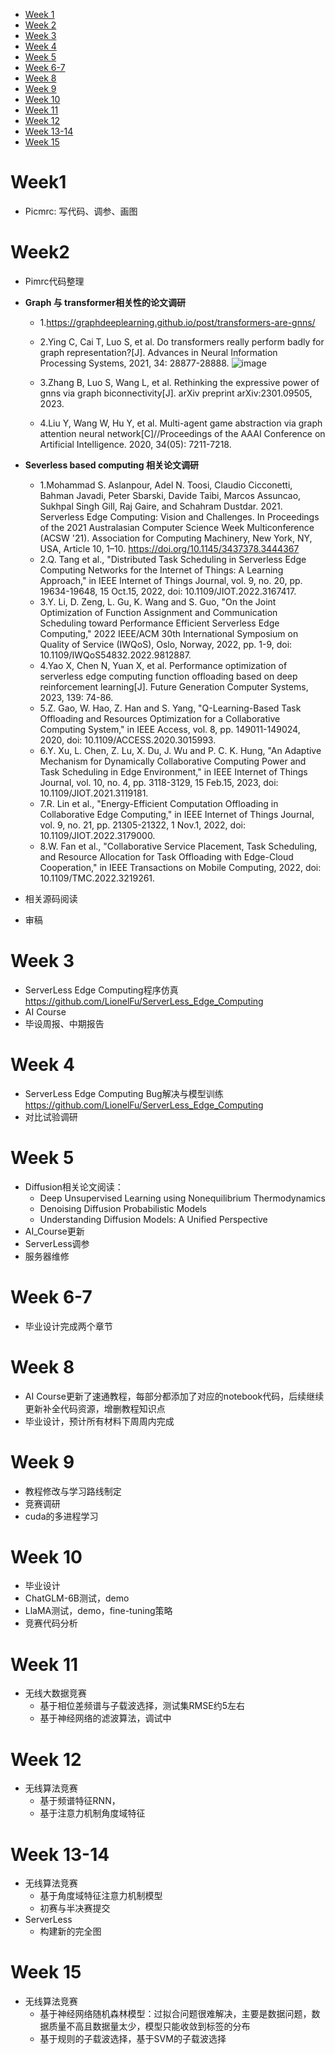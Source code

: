 - [Week 1](#week1)
- [Week 2](#week2)
- [Week 3](#week-3)
- [Week 4](#week-4)
- [Week 5](#week-5)
- [Week 6-7](#week-6-7)
- [Week 8](#week-8)
- [Week 9](#week-9)
- [Week 10](#week-10)
- [Week 11](#week-11)
- [Week 12](#week-12)
- [Week 13-14](#week-13-14)
- [Week 15](#week-15)


# Week1
- Picmrc: 写代码、调参、画图
# Week2
- Pimrc代码整理
- **Graph 与 transformer相关性的论文调研**
  - 1.https://graphdeeplearning.github.io/post/transformers-are-gnns/
  - 2.Ying C, Cai T, Luo S, et al. Do transformers really perform badly for graph representation?[J]. Advances in Neural Information Processing Systems, 2021, 34: 28877-28888.
![image](https://user-images.githubusercontent.com/90789521/228771067-5e7a526b-33e7-425b-a2be-e73bcf97a833.png)

  - 3.Zhang B, Luo S, Wang L, et al. Rethinking the expressive power of gnns via graph biconnectivity[J]. arXiv preprint arXiv:2301.09505, 2023.
  - 4.Liu Y, Wang W, Hu Y, et al. Multi-agent game abstraction via graph attention neural network[C]//Proceedings of the AAAI Conference on Artificial Intelligence. 2020, 34(05): 7211-7218.
- **Severless based computing 相关论文调研**
  - 1.Mohammad S. Aslanpour, Adel N. Toosi, Claudio Cicconetti, Bahman Javadi, Peter Sbarski, Davide Taibi, Marcos Assuncao, Sukhpal Singh Gill, Raj Gaire, and Schahram Dustdar. 2021. Serverless Edge Computing: Vision and Challenges. In Proceedings of the 2021 Australasian Computer Science Week Multiconference (ACSW '21). Association for Computing Machinery, New York, NY, USA, Article 10, 1–10. https://doi.org/10.1145/3437378.3444367
  - 2.Q. Tang et al., "Distributed Task Scheduling in Serverless Edge Computing Networks for the Internet of Things: A Learning Approach," in IEEE Internet of Things Journal, vol. 9, no. 20, pp. 19634-19648, 15 Oct.15, 2022, doi: 10.1109/JIOT.2022.3167417.
  - 3.Y. Li, D. Zeng, L. Gu, K. Wang and S. Guo, "On the Joint Optimization of Function Assignment and Communication Scheduling toward Performance Efficient Serverless Edge Computing," 2022 IEEE/ACM 30th International Symposium on Quality of Service (IWQoS), Oslo, Norway, 2022, pp. 1-9, doi: 10.1109/IWQoS54832.2022.9812887.
  - 4.Yao X, Chen N, Yuan X, et al. Performance optimization of serverless edge computing function offloading based on deep reinforcement learning[J]. Future Generation Computer Systems, 2023, 139: 74-86.
  - 5.Z. Gao, W. Hao, Z. Han and S. Yang, "Q-Learning-Based Task Offloading and Resources Optimization for a Collaborative Computing System," in IEEE Access, vol. 8, pp. 149011-149024, 2020, doi: 10.1109/ACCESS.2020.3015993.
  - 6.Y. Xu, L. Chen, Z. Lu, X. Du, J. Wu and P. C. K. Hung, "An Adaptive Mechanism for Dynamically Collaborative Computing Power and Task Scheduling in Edge Environment," in IEEE Internet of Things Journal, vol. 10, no. 4, pp. 3118-3129, 15 Feb.15, 2023, doi: 10.1109/JIOT.2021.3119181.
  - 7.R. Lin et al., "Energy-Efficient Computation Offloading in Collaborative Edge Computing," in IEEE Internet of Things Journal, vol. 9, no. 21, pp. 21305-21322, 1 Nov.1, 2022, doi: 10.1109/JIOT.2022.3179000.
  - 8.W. Fan et al., "Collaborative Service Placement, Task Scheduling, and Resource Allocation for Task Offloading with Edge-Cloud Cooperation," in IEEE Transactions on Mobile Computing, 2022, doi: 10.1109/TMC.2022.3219261.

- 相关源码阅读
- 审稿
# Week 3
- ServerLess Edge Computing程序仿真
https://github.com/LionelFu/ServerLess_Edge_Computing
- AI Course
- 毕设周报、中期报告
# Week 4
- ServerLess Edge Computing Bug解决与模型训练 https://github.com/LionelFu/ServerLess_Edge_Computing
- 对比试验调研

# Week 5
- Diffusion相关论文阅读：
  - Deep Unsupervised Learning using Nonequilibrium Thermodynamics
  - Denoising Diffusion Probabilistic Models
  - Understanding Diffusion Models: A Unified Perspective
- AI_Course更新
- ServerLess调参
- 服务器维修
# Week 6-7
- 毕业设计完成两个章节
  
# Week 8
- AI Course更新了速通教程，每部分都添加了对应的notebook代码，后续继续更新补全代码资源，增删教程知识点
- 毕业设计，预计所有材料下周周内完成

# Week 9
- 教程修改与学习路线制定
- 竞赛调研
- cuda的多进程学习

# Week 10
- 毕业设计
- ChatGLM-6B测试，demo
- LlaMA测试，demo，fine-tuning策略
- 竞赛代码分析
# Week 11
- 无线大数据竞赛
  - 基于相位差频谱与子载波选择，测试集RMSE约5左右
  - 基于神经网络的滤波算法，调试中
 
# Week 12
- 无线算法竞赛
  - 基于频谱特征RNN，
  - 基于注意力机制角度域特征
 
# Week 13-14
- 无线算法竞赛
  - 基于角度域特征注意力机制模型
  - 初赛与半决赛提交
- ServerLess
  - 构建新的完全图
# Week 15
- 无线算法竞赛
  - 基于神经网络随机森林模型：过拟合问题很难解决，主要是数据问题，数据质量不高且数据量太少，模型只能收敛到标签的分布
  - 基于规则的子载波选择，基于SVM的子载波选择
